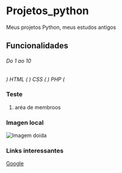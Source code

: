 # Projetos_python
Meus projetos Python, meus estudos antigos


## Funcionalidades
###### Do 1 ao 10

  *) HTML (*
  *) CSS (*
  *) PHP (*

### Teste

1. aréa de membroos

### Imagen local

![Imagem doida](https://i.pinimg.com/236x/8b/ee/9a/8bee9a0f5485ac940546c6009bfb679e.jpg)


### Links interessantes

[Google](https://www.google.com/)

